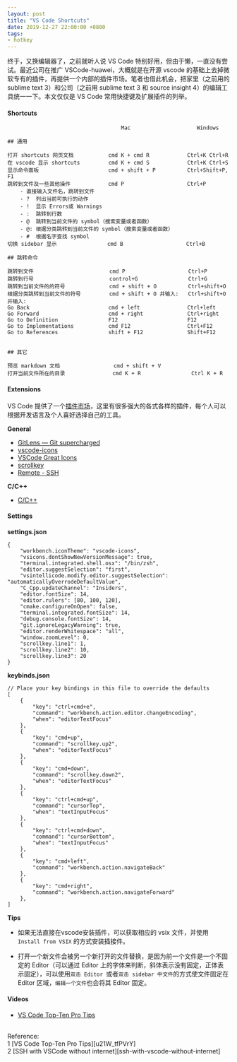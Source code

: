 ```yaml
---
layout: post
title: "VS Code Shortcuts"
date: 2019-12-27 22:00:00 +0800
tags:
- hotkey
---
```


终于，又换编辑器了，之前就听人说 VS Code 特别好用，但由于懒，一直没有尝试。最近公司在推广 VSCode-huawei，大概就是在开源 vscode 的基础上去掉微软专有的插件，再提供一个内部的插件市场。笔者也借此机会，把家里（之前用的 sublime text 3）和公司（之前用 sublime text 3 和 source insight 4）的编辑工具统一一下。本文仅仅是 VS Code 常用快捷键及扩展插件的列举。

<h4>Shortcuts</h4>

```
                                    Mac                     Windows

## 通用

打开 shortcuts 网页文档           cmd K + cmd R            Ctrl+K Ctrl+R
在 vscode 显示 shortcuts         cmd K + cmd S            Ctrl+K Ctrl+S
显示命令面板                      cmd + shift + P          Ctrl+Shift+P, F1
跳转到文件及一些其他操作            cmd P                    Ctrl+P
    - 直接输入文件名，跳转到文件
    - ?  列出当前可执行的动作
    - !  显示 Errors或 Warnings
    - :  跳转到行数
    - @  跳转到当前文件的 symbol（搜索变量或者函数）
    - @: 根据分类跳转到当前文件的 symbol（搜索变量或者函数）
    - #  根据名字查找 symbol
切换 sidebar 显示                cmd B                    Ctrl+B

## 跳转命令

跳转到文件                        cmd P                    Ctrl+P
跳转到行号                        control+G                Ctrl+G
跳转到当前文件的的符号              cmd + shift + O          Ctrl+shift+O
根据分类跳转到当前文件的符号         cmd + shift + O 并输入:   Ctrl+shift+O 并输入:
Go Back                         cmd + left               Ctrl+left
Go Forward                      cmd + right              Ctrl+right
Go to Definition                F12                      F12
Go to Implementations           cmd F12                  Ctrl+F12
Go to References                shift + F12              Shift+F12


## 其它

预览 markdown 文档                 cmd + shift + V
打开当前文件所在的目录               cmd K + R                Ctrl K + R

```

<h4>Extensions</h4>

VS Code 提供了一个[插件市场][marketplace]，这里有很多强大的各式各样的插件，每个人可以根据开发语言及个人喜好选择自己的工具。

**General**

- [GitLens — Git supercharged][gitlens]
- [vscode-icons][vscode-icons]
- [VSCode Great Icons][vscode-great-icons]
- [scrollkey][scrollkey]
- [Remote - SSH][remote-ssh]

**C/C++**

- [C/C++][ccpp]

<h4>Settings</h4>

**settings.json**

```
{
    "workbench.iconTheme": "vscode-icons",
    "vsicons.dontShowNewVersionMessage": true,
    "terminal.integrated.shell.osx": "/bin/zsh",
    "editor.suggestSelection": "first",
    "vsintellicode.modify.editor.suggestSelection": "automaticallyOverrodeDefaultValue",
    "C_Cpp.updateChannel": "Insiders",
    "editor.fontSize": 14,
    "editor.rulers": [80, 100, 120],
    "cmake.configureOnOpen": false,
    "terminal.integrated.fontSize": 14,
    "debug.console.fontSize": 14,
    "git.ignoreLegacyWarning": true,
    "editor.renderWhitespace": "all",
    "window.zoomLevel": 0,
    "scrollkey.line1": 1,
    "scrollkey.line2": 10,
    "scrollkey.line3": 20
}
```

**keybinds.json**

```
// Place your key bindings in this file to override the defaults
[
    {
        "key": "ctrl+cmd+e",
        "command": "workbench.action.editor.changeEncoding",
        "when": "editorTextFocus"
    },
    {
        "key": "cmd+up",
        "command": "scrollkey.up2",
        "when": "editorTextFocus"
    },
    {
        "key": "cmd+down",
        "command": "scrollkey.down2",
        "when": "editorTextFocus"
    },
    {
        "key": "ctrl+cmd+up",
        "command": "cursorTop",
        "when": "textInputFocus"
    },
    {
        "key": "ctrl+cmd+down",
        "command": "cursorBottom",
        "when": "textInputFocus"
    },
    {
        "key": "cmd+left",
        "command": "workbench.action.navigateBack"
    },
    {
        "key": "cmd+right",
        "command": "workbench.action.navigateForward"
    },
]
```

**Tips**

- 如果无法直接在vscode安装插件，可以获取相应的 vsix 文件，并使用 `Install from VSIX` 的方式安装插接件。

- 打开一个新文件会被另一个新打开的文件替换，是因为前一个文件是一个不固定的 Editor（可以通过 Editor 上的字体来判断，斜体表示没有固定，正体表示固定），可以使用`双击 Editor `或者`双击 sidebar 中文件`的方式使文件固定在 Editor 区域，`编辑一个文件`也会将其 Editor 固定。

<h4>Videos</h4>

- [VS Code Top-Ten Pro Tips][u21W_tfPVrY]

<br>
<span class="post-meta">
Reference:
</span>
<br>
<span class="post-meta">
1 [VS Code Top-Ten Pro Tips][u21W_tfPVrY]<br>
2 [SSH with VSCode without internet][ssh-with-vscode-without-internet]<br>
</span>

[u21W_tfPVrY]: https://www.youtube.com/watch?v=u21W_tfPVrY
[marketplace]: https://marketplace.visualstudio.com/VSCode
[gitlens]: https://marketplace.visualstudio.com/items?itemName=eamodio.gitlens
[vscode-icons]: https://marketplace.visualstudio.com/items?itemName=vscode-icons-team.vscode-icons
[vscode-great-icons]: https://marketplace.visualstudio.com/items?itemName=emmanuelbeziat.vscode-great-icons
[ccpp]: https://marketplace.visualstudio.com/items?itemName=ms-vscode.cpptools
[scrollkey]: https://marketplace.visualstudio.com/items?itemName=74th.scrollkey
[remote-ssh]: https://marketplace.visualstudio.com/items?itemName=ms-vscode-remote.remote-ssh
[ssh-with-vscode-without-internet]: https://stackoverflow.com/questions/56718453/ssh-with-vscode-without-internet